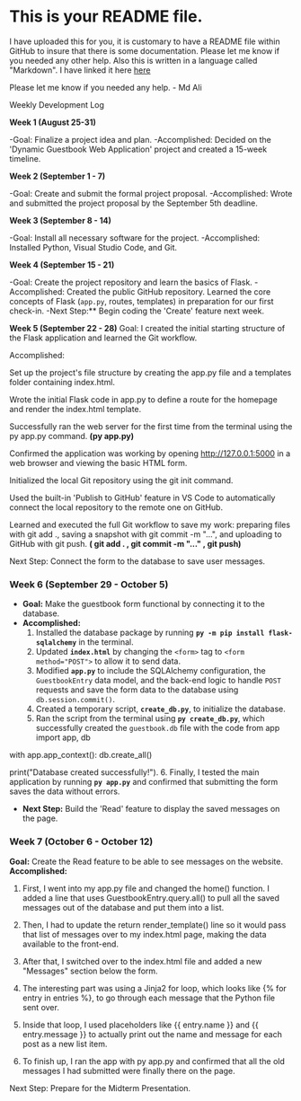 # This is your README file.

I have uploaded this for you, it is customary to have a README file within GitHub to insure that there is some documentation. Please let me know if you needed any other help. Also this is written in a language called "Markdown". I have linked it here [here](https://docs.github.com/en/get-started/writing-on-github/getting-started-with-writing-and-formatting-on-github/basic-writing-and-formatting-syntax)

Please let me know if you needed any help. - Md Ali

Weekly Development Log

**Week 1 (August 25-31)**

-Goal: Finalize a project idea and plan.
-Accomplished: Decided on the 'Dynamic Guestbook Web Application' project and created a 15-week timeline. 

**Week 2 (September 1 - 7)**

-Goal: Create and submit the formal project proposal.
-Accomplished: Wrote and submitted the project proposal by the September 5th deadline.

**Week 3 (September 8 - 14)**

-Goal: Install all necessary software for the project.
-Accomplished: Installed Python, Visual Studio Code, and Git.

**Week 4 (September 15 - 21)**

-Goal: Create the project repository and learn the basics of Flask.
-Accomplished: Created the public GitHub repository. Learned the core concepts of Flask (`app.py`, routes, templates) in preparation for our first check-in.
-Next Step:** Begin coding the 'Create' feature next week.

**Week 5 (September 22 - 28)**
Goal: I created the initial starting structure of the Flask application and learned the Git workflow.

Accomplished:

Set up the project's file structure by creating the app.py file and a templates folder containing index.html.

Wrote the initial Flask code in app.py to define a route for the homepage and render the index.html template.

Successfully ran the web server for the first time from the terminal using the py app.py command.  **(py app.py)**

Confirmed the application was working by opening http://127.0.0.1:5000 in a web browser and viewing the basic HTML form.

Initialized the local Git repository using the git init command.

Used the built-in 'Publish to GitHub' feature in VS Code to automatically connect the local repository to the remote one on GitHub.

Learned and executed the full Git workflow to save my work: preparing files with git add ., saving a snapshot with git commit -m "...", and uploading to GitHub with git push. **( git add . , git commit -m "..." , git push)**

Next Step: Connect the form to the database to save user messages.

### **Week 6 (September 29 - October 5)**
* **Goal:** Make the guestbook form functional by connecting it to the database.
* **Accomplished:**
    1.  Installed the database package by running **`py -m pip install flask-sqlalchemy`** in the terminal.
    2.  Updated **`index.html`** by changing the `<form>` tag to `<form method="POST">` to allow it to send data.
    3.  Modified **`app.py`** to include the SQLAlchemy configuration, the `GuestbookEntry` data model, and the back-end logic to handle `POST` requests and save the form data to the database using `db.session.commit()`.
    4.  Created a temporary script, **`create_db.py`**, to initialize the database.
    5.  Ran the script from the terminal using **`py create_db.py`**, which successfully created the `guestbook.db` file with the code
     from app import app, db

with app.app_context():
    db.create_all()

print("Database created successfully!").
    6.  Finally, I tested the main application by running **`py app.py`** and confirmed that submitting the form saves the data without errors.

* **Next Step:** Build the 'Read' feature to display the saved messages on the page.

### **Week 7 (October 6 - October 12)**
**Goal:** Create the Read feature to be able to see messages on the website. 
**Accomplished:** 
1. First, I went into my app.py file and changed the home() function. I added a line that uses GuestbookEntry.query.all() to pull all the saved messages out of the database and put them into a list.

2. Then, I had to update the return render_template() line so it would pass that list of messages over to my index.html page, making the data available to the front-end.

3. After that, I switched over to the index.html file and added a new "Messages" section below the form.

4. The interesting part was using a Jinja2 for loop, which looks like {% for entry in entries %}, to go through each message that the Python file sent over.

5. Inside that loop, I used placeholders like {{ entry.name }} and {{ entry.message }} to actually print out the name and message for each post as a new list item.

6. To finish up, I ran the app with py app.py and confirmed that all the old messages I had submitted were finally there on the page.

Next Step: Prepare for the Midterm Presentation.